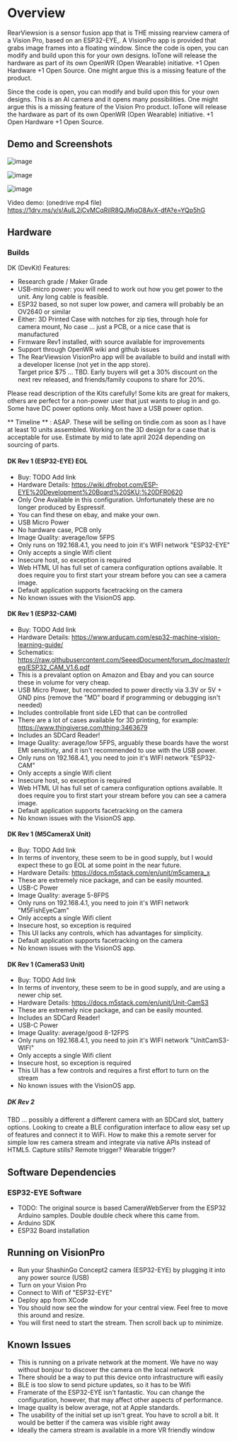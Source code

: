 # Overview

RearViewsion is a sensor fusion app that is THE missing rearview camera of a Vision Pro, based on an ESP32-EYE,.  A VisionPro app is provided that grabs image frames into a floating window.  Since the code is open, you can modify and build upon this for your own designs.  IoTone will release the hardware as part of its own OpenWR (Open Wearable) initiative.  +1 Open Hardware +1 Open Source.  One might argue this is a missing feature of the product.

Since the code is open, you can modify and build upon this for your own designs.  This is an AI camera and it opens many possibilities.  One might argue this is a missing feature of the Vision Pro product.  IoTone will release the hardware as part of its own OpenWR (Open Wearable) initiative.  +1 Open Hardware +1 Open Source.  

## Demo and Screenshots

![image](https://github.com/IoTone/ShashinGo/assets/64202/8e445356-69a2-4f0a-a1f5-99642222fb40)


![image](https://github.com/IoTone/ShashinGo/assets/64202/d64021eb-922c-473a-b9ee-e269f738b4b9)


![image](https://github.com/IoTone/ShashinGo/assets/64202/9448e5ce-ba10-41fb-b1be-e2000d67c881)

Video demo: (onedrive mp4 file) https://1drv.ms/v/s!AuIL2jCvMCqRiIR8QJMjqO8AvX-dfA?e=YQp5hG


## Hardware

### Builds

DK (DevKit) Features:

- Research grade / Maker Grade
- USB-micro power: you will need to work out how you get power to the unit.  Any long cable is feasible.
- ESP32 based, so not super low power, and camera will probably be an OV2640 or similar
- Either: 3D Printed Case with notches for zip ties, through hole for camera mount, No case ... just a PCB, or a nice case that is manufactured
- Firmware Rev1 installed, with source available for improvements
- Support through OpenWR wiki and github issues
- The RearViewsion VisionPro app will be available to build and install with a developer license (not yet in the app store).  
Target price $75 ... TBD.  Early buyers will get a 30% discount on the next rev released, and friends/family coupons to share for 20%.

Please read description of the Kits carefully!  Some kits are great for makers, others are perfect for a non-power user that just wants to plug in and go. Some have DC power options only.  Most have a USB power option.

** Timeline ** : ASAP.   These will be selling on tindie.com as soon as I have at least 10 units assembled.  Working on the 3D design for a case that is acceptable for use.  Estimate by mid to late april 2024 depending on sourcing of parts.

#### DK Rev 1 (ESP32-EYE) EOL

- Buy: TODO Add link
- Hardware Details: https://wiki.dfrobot.com/ESP-EYE%20Development%20Board%20SKU:%20DFR0620
- Only One Available in this configuration.  Unfortunately these are no longer produced by Espressif.
- You can find these on ebay, and make your own.
- USB Micro Power
- No hardware case, PCB only
- Image Quality: average/low 5FPS
- Only runs on 192.168.4.1, you need to join it's WIFI network "ESP32-EYE"
- Only accepts a single Wifi client
- Insecure host, so exception is required
- Web HTML UI has full set of camera configuration options available.  It does require you to first start your stream before you can see a camera image.
- Default application supports facetracking on the camera
- No known issues with the VisionOS app. 

#### DK Rev 1 (ESP32-CAM)

- Buy: TODO Add link
- Hardware Details: https://www.arducam.com/esp32-machine-vision-learning-guide/
- Schematics: https://raw.githubusercontent.com/SeeedDocument/forum_doc/master/reg/ESP32_CAM_V1.6.pdf
- This is a prevalant option on Amazon and Ebay and you can source these in volume for very cheap.
- USB Micro Power, but recommeded to power directly via 3.3V or 5V + GND pins (remove the "MD" board if programming or debugging isn't needed)
- Includes controllable front side LED that can be controlled
- There are a lot of cases available for 3D printing, for example: https://www.thingiverse.com/thing:3463679
- Includes an SDCard Reader!
- Image Quality: average/low 5FPS, arguably these boards have the worst EMI sensitivty, and it isn't recommended to use with the USB power.
- Only runs on 192.168.4.1, you need to join it's WIFI network "ESP32-CAM"
- Only accepts a single Wifi client
- Insecure host, so exception is required
- Web HTML UI has full set of camera configuration options available.  It does require you to first start your stream before you can see a camera image.
- Default application supports facetracking on the camera
- No known issues with the VisionOS app. 

#### DK Rev 1 (M5CameraX Unit)

- Buy: TODO Add link
- In terms of inventory, these seem to be in good supply, but I would expect these to go EOL at some point in the near future.
- Hardware Details: https://docs.m5stack.com/en/unit/m5camera_x
- These are extremely nice package, and can be easily mounted.
- USB-C Power
- Image Quality: average 5-8FPS
- Only runs on 192.168.4.1, you need to join it's WIFI network "M5FishEyeCam"
- Only accepts a single Wifi client
- Insecure host, so exception is required
- This UI lacks any controls, which has advantages for simplicity.
- Default application supports facetracking on the camera
- No known issues with the VisionOS app. 

#### DK Rev 1 (CameraS3 Unit)

- Buy: TODO Add link
- In terms of inventory, these seem to be in good supply, and are using a newer chip set.
- Hardware Details: https://docs.m5stack.com/en/unit/Unit-CamS3
- These are extremely nice package, and can be easily mounted.
- Includes an SDCard Reader!
- USB-C Power
- Image Quality: average/good 8-12FPS
- Only runs on 192.168.4.1, you need to join it's WIFI network "UnitCamS3-WIFI"
- Only accepts a single Wifi client
- Insecure host, so exception is required
- This UI has a few controls and requires a first effort to turn on the stream 
- No known issues with the VisionOS app. 

##### DK Rev 2

TBD ... possibly a different a different camera with an SDCard slot, battery options.  Looking to create a BLE configuration interface to allow easy set up of features and connect it to WiFi.  How to make this a remote server for simple low res camera stream and integrate via native APIs instead of HTML5.  Capture stills?  Remote trigger?  Wearable trigger?

## Software Dependencies

### ESP32-EYE Software

- TODO: The original source is based CameraWebServer from the ESP32 Arduino samples.  Double double check where this came from.
- Arduino SDK
- ESP32 Board installation

## Running on VisionPro

- Run your ShashinGo Concept2 camera (ESP32-EYE) by plugging it into any power source (USB)
- Turn on your Vision Pro
- Connect to Wifi of "ESP32-EYE"
- Deploy app from XCode
- You should now see the window for your central view.  Feel free to move this around and resize.
- You will first need to start the stream.  Then scroll back up to minimize.

## 
## Known Issues

- This is running on a private network at the moment.  We have no way without bonjour to discover the camera on the local network
- There should be a way to put this device onto infrastructure wifi easily
- BLE is too slow to send picture updates, so it has to be Wifi
- Framerate of the ESP32-EYE isn't fantastic.  You can change the configuration, however, that may affect other aspects of performance.
- Image quality is below average, not at Apple standards.
- The usability of the initial set up isn't great.  You have to scroll a bit.  It would be better if the camera was visible right away
- Ideally the camera stream is available in a more VR friendly window
